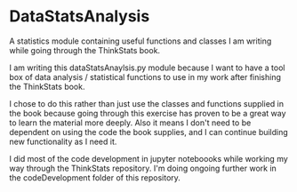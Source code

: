 # DataStatsAnalysis
 A statistics module containing useful functions and classes I am writing while going through the ThinkStats book.

I am writing this dataStatsAnaylsis.py module because I want to have a tool box of data analysis / statistical functions to use in my work after finishing the ThinkStats book.

I chose to do this rather than just use the classes and functions supplied in the book because going through this exercise has proven to be a great way to learn the material more deeply. Also it means I don't need to be dependent on using the code the book supplies, and I can continue building new functionality as I need it.

I did most of the code development in jupyter noteboooks while working my way through the ThinkStats repository. I'm doing ongoing further work in the codeDevelopment folder of this repository.
